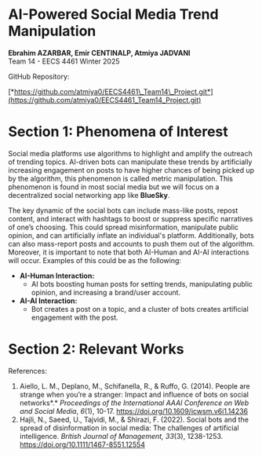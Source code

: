 # **AI-Powered Social Media Trend Manipulation**

**Ebrahim AZARBAR, Emir CENTINALP, Atmiya JADVANI**  
Team 14 \- EECS 4461 Winter 2025

GitHub Repository:

 [*https://github.com/atmiya0/EECS4461\_Team14\_Project.git*](https://github.com/atmiya0/EECS4461_Team14_Project.git)

# **Section 1: Phenomena of Interest**

Social media platforms use algorithms to highlight and amplify the outreach of trending topics. AI-driven bots can manipulate these trends by artificially increasing engagement on posts to have higher chances of being picked up by the algorithm, this phenomenon is called metric manipulation. This phenomenon is found in most social media but we will focus on a decentralized social networking app like **BlueSky**.

The key dynamic of the social bots can include mass-like posts, repost content, and interact with hashtags to boost or suppress specific narratives of one’s choosing. This could spread misinformation, manipulate public opinion, and can artificially inflate an individual's platform. Additionally, bots can also mass-report posts and accounts to push them out of the algorithm. Moreover, it is important to note that both AI-Human and AI-AI interactions will occur. Examples of this could be as the following: 

* **AI-Human Interaction:**   
  * AI bots boosting human posts for setting trends, manipulating public opinion, and increasing a brand/user account.  
* **AI-AI Interaction:**   
  * Bot creates a post on a topic, and a cluster of bots creates artificial engagement with the post.

# 

# **Section 2: Relevant Works**

References:

1. Aiello, L. M., Deplano, M., Schifanella, R., & Ruffo, G. (2014). People are strange when you’re a stranger: Impact and influence of bots on social networks*.* *Proceedings of the International AAAI Conference on Web and Social Media*, *6*(1), 10-17. https://doi.org/10.1609/icwsm.v6i1.14236  
2. Hajli, N., Saeed, U., Tajvidi, M., & Shirazi, F. (2022). Social bots and the spread of disinformation in social media: The challenges of artificial intelligence. *British Journal of Management, 33*(3), 1238-1253. https://doi.org/10.1111/1467-8551.12554 


